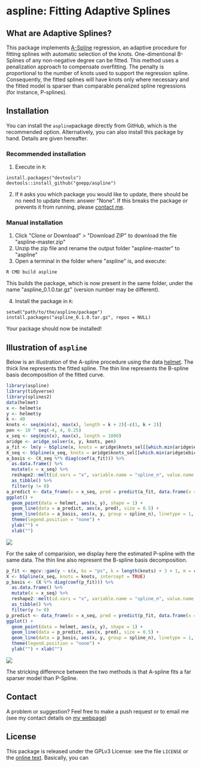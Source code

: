 # aspline: Fitting Adaptive Splines
## What are Adaptive Splines?

This package implements [A-Spline](https://arxiv.org/abs/1808.01770) regression, an adaptive procedure for fitting splines with automatic selection of the knots.
One-dimentional B-Splines of any non-negative degree  can be fitted.
This method uses a penalization approach to compensate overfitting.
The penalty is proportional to the number of knots used to support the regression spline.
Consequently, the fitted splines will have knots only where necessary and the fitted model is sparser than comparable penalized spline regressions (for instance, P-splines).

## Installation
You can install the `aspline`package directly from GitHub, which is the recommended option. Alternatively, you can also install this package by hand. Details are given hereafter.

### Recommended installation
1. Execute in `R`:

```
install.packages("devtools")   
devtools::install_github("goepp/aspline")
```

2. If `R` asks you which package you would like to update, there should be no need to update them: answer "None". If this breaks the package or prevents it from running, please [contact me](https://github.com/goepp/aspline#contact).

### Manual installation
1. Click "Clone or Download" > "Download ZIP" to download the file "aspline-master.zip"
2. Unzip the zip file and rename the output folder "aspline-master" to "aspline"
3. Open a terminal in the folder where "aspline" is, and execute:

```
R CMD build aspline  
```

This builds the package, which is now present in the same folder, under the name "aspline_0.1.0.tar.gz" (version number may be different).

4. Install the package in `R`:
```
setwd("path/to/the/aspline/package")   
install.packages("aspline_0.1.0.tar.gz", repos = NULL)
```
Your package should now be installed!
## Illustration of `aspline`

Below is an illustration of the A-spline procedure using the data [helmet](https://github.com/goepp/aspline/blob/master/data/helmet.rda).
The thick line represents the fitted spline. 
The thin line represents the B-spline basis decomposition of the fitted curve.
```r
library(aspline)
library(tidyverse)
library(splines2)
data(helmet)
x <- helmet$x
y <- helmet$y
k <- 40
knots <- seq(min(x), max(x), length = k + 2)[-c(1, k + 2)]
pen <- 10 ^ seq(-4, 4, 0.25)
x_seq <- seq(min(x), max(x), length = 1000)
aridge <- aridge_solver(x, y, knots, pen)
a_fit <- lm(y ~ bSpline(x, knots = aridge$knots_sel[[which.min(aridge$ebic)]]))
X_seq <- bSpline(x_seq, knots = aridge$knots_sel[[which.min(aridge$ebic)]], intercept = TRUE)
a_basis <- (X_seq %*% diag(coef(a_fit))) %>%
  as.data.frame() %>%
  mutate(x = x_seq) %>%
  reshape2::melt(id.vars = "x", variable.name = "spline_n", value.name = "y") %>%
  as_tibble() %>%
  filter(y != 0)
a_predict <- data_frame(x = x_seq, pred = predict(a_fit, data.frame(x = x_seq)))
ggplot() +
  geom_point(data = helmet, aes(x, y), shape = 1) +
  geom_line(data = a_predict, aes(x, pred), size = 0.5) +
  geom_line(data = a_basis, aes(x, y, group = spline_n), linetype = 1, size = 0.1) +
  theme(legend.position = "none") +
  ylab("") +
  xlab("")
```
![][helmet_p_spline]

For the sake of comparision, we display here the estimated P-spline with the same data.
The thin line also represent the B-spline basis decomposition.
```r 
p_fit <- mgcv::gam(y ~ s(x, bs = "ps", k = length(knots) + 3 + 1, m = c(3, 2)))
X <- bSpline(x_seq, knots = knots, intercept = TRUE)
p_basis <- (X %*% diag(coef(p_fit))) %>%
  as.data.frame() %>%
  mutate(x = x_seq) %>%
  reshape2::melt(id.vars = "x", variable.name = "spline_n", value.name = "y") %>%
  as_tibble() %>%
  filter(y != 0)
p_predict <- data_frame(x = x_seq, pred = predict(p_fit, data.frame(x = x_seq)))
ggplot() +
  geom_point(data = helmet, aes(x, y), shape = 1) +
  geom_line(data = p_predict, aes(x, pred), size = 0.5) +
  geom_line(data = p_basis, aes(x, y, group = spline_n), linetype = 1, size = 0.1) +
  theme(legend.position = "none") +
  ylab("") + xlab("")
```
![][helmet_a_spline]

The stricking difference between the two methods is that A-spline fits a far sparser model than P-Spline.

[helmet_p_spline]: https://github.com/goepp/aspline/blob/master/vignettes/helmet_p_spline.png
[helmet_a_spline]: https://github.com/goepp/aspline/blob/master/vignettes/helmet_a_spline.png

## Contact
A problem or suggestion? Feel free to make a push request or to email me (see my contact details on [my webpage](https://goepp.github.io))

## License
This package is released under the GPLv3 License: see the file `LICENSE` or the [online text](https://www.gnu.org/licenses/gpl-3.0.en.html). Basically, you can
